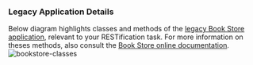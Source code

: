 ### Legacy Application Details

Below diagram highlights classes and methods of the [legacy Book Store application](https://github.com/m5c/BookStoreInternals), relevant to your RESTification task. For more information on theses methods, also consult the [Book Store online documentation](https://m5c.github.io/BookStoreInternals/eu/kartoffelquadrat/bookstoreinternals/package-summary.html).  
![bookstore-classes](../captures/bs-bl.png)
